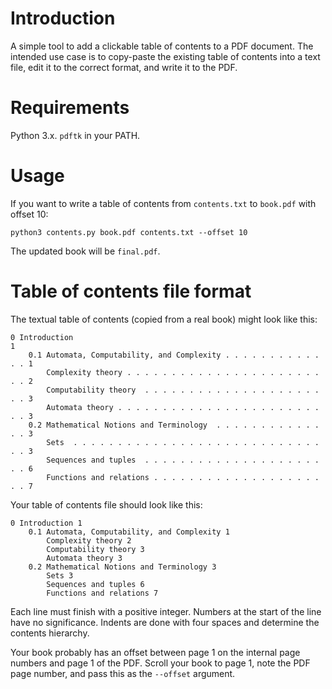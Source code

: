 # Introduction
A simple tool to add a clickable table of contents to a PDF document. The intended use case is to copy-paste the existing table of contents
into a text file, edit it to the correct format, and write it to the PDF.

# Requirements
Python 3.x. `pdftk` in your PATH.

# Usage
If you want to write a table of contents from `contents.txt` to `book.pdf` with offset 10:
```
python3 contents.py book.pdf contents.txt --offset 10
```
The updated book will be `final.pdf`.

# Table of contents file format
The textual table of contents (copied from a real book) might look like this:
```
0 Introduction                                                            1
    0.1 Automata, Computability, and Complexity . . . . . . . . . . . . . 1
        Complexity theory . . . . . . . . . . . . . . . . . . . . . . . . 2
        Computability theory  . . . . . . . . . . . . . . . . . . . . . . 3
        Automata theory . . . . . . . . . . . . . . . . . . . . . . . . . 3
    0.2 Mathematical Notions and Terminology  . . . . . . . . . . . . . . 3
        Sets  . . . . . . . . . . . . . . . . . . . . . . . . . . . . . . 3
        Sequences and tuples  . . . . . . . . . . . . . . . . . . . . . . 6
        Functions and relations . . . . . . . . . . . . . . . . . . . . . 7
```

Your table of contents file should look like this:
```
0 Introduction 1
    0.1 Automata, Computability, and Complexity 1
        Complexity theory 2
        Computability theory 3
        Automata theory 3
    0.2 Mathematical Notions and Terminology 3
        Sets 3
        Sequences and tuples 6
        Functions and relations 7
```
Each line must finish with a positive integer. Numbers at the start of the line have no significance. Indents are done with four spaces
and determine the contents hierarchy.

Your book probably has an offset between page 1 on the internal page numbers and page 1 of the PDF. Scroll your book to page 1, note the PDF
page number, and pass this as the `--offset` argument.